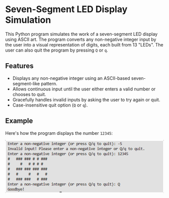 # Seven-Segment LED Display Simulation

This Python program simulates the work of a seven-segment LED display using ASCII art. The program converts any non-negative integer input by the user into a visual representation of digits, each built from 13 "LEDs". The user can also quit the program by pressing `Q` or `q`.

## Features

- Displays any non-negative integer using an ASCII-based seven-segment-like pattern.
- Allows continuous input until the user either enters a valid number or chooses to quit.
- Gracefully handles invalid inputs by asking the user to try again or quit.
- Case-insensitive quit option (`Q` or `q`).

## Example

Here's how the program displays the number `12345`:



![Output Example](output.png)

